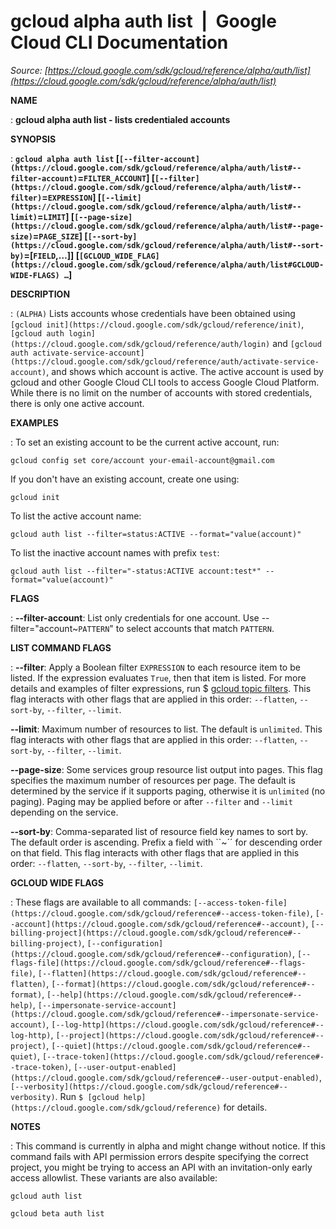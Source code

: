 # gcloud alpha auth list  |  Google Cloud CLI Documentation

*Source: [https://cloud.google.com/sdk/gcloud/reference/alpha/auth/list](https://cloud.google.com/sdk/gcloud/reference/alpha/auth/list)*

**NAME**

: **gcloud alpha auth list - lists credentialed accounts**

**SYNOPSIS**

: **`gcloud alpha auth list` [`[--filter-account](https://cloud.google.com/sdk/gcloud/reference/alpha/auth/list#--filter-account)`=`FILTER_ACCOUNT`] [`[--filter](https://cloud.google.com/sdk/gcloud/reference/alpha/auth/list#--filter)`=`EXPRESSION`] [`[--limit](https://cloud.google.com/sdk/gcloud/reference/alpha/auth/list#--limit)`=`LIMIT`] [`[--page-size](https://cloud.google.com/sdk/gcloud/reference/alpha/auth/list#--page-size)`=`PAGE_SIZE`] [`[--sort-by](https://cloud.google.com/sdk/gcloud/reference/alpha/auth/list#--sort-by)`=[`FIELD`,…]] [`[GCLOUD_WIDE_FLAG](https://cloud.google.com/sdk/gcloud/reference/alpha/auth/list#GCLOUD-WIDE-FLAGS) …`]**

**DESCRIPTION**

: `(ALPHA)` Lists accounts whose credentials have been obtained using
`[gcloud init](https://cloud.google.com/sdk/gcloud/reference/init)`, `[gcloud auth login](https://cloud.google.com/sdk/gcloud/reference/auth/login)` and
`[gcloud auth
activate-service-account](https://cloud.google.com/sdk/gcloud/reference/auth/activate-service-account)`, and shows which account is active. The
active account is used by gcloud and other Google Cloud CLI tools to access
Google Cloud Platform. While there is no limit on the number of accounts with
stored credentials, there is only one active account.

**EXAMPLES**

: To set an existing account to be the current active account, run:

```
gcloud config set core/account your-email-account@gmail.com
```

If you don't have an existing account, create one using:

```
gcloud init
```

To list the active account name:

```
gcloud auth list --filter=status:ACTIVE --format="value(account)"
```

To list the inactive account names with prefix `test`:

```
gcloud auth list --filter="-status:ACTIVE account:test*" --format="value(account)"
```

**FLAGS**

: **--filter-account**:
List only credentials for one account. Use
--filter="account~`PATTERN`" to select accounts that match
`PATTERN`.

**LIST COMMAND FLAGS**

: **--filter**:
Apply a Boolean filter `EXPRESSION` to each resource item
to be listed. If the expression evaluates `True`, then that item is
listed. For more details and examples of filter expressions, run $ [gcloud topic filters](https://cloud.google.com/sdk/gcloud/reference/topic/filters). This flag
interacts with other flags that are applied in this order:
`--flatten`, `--sort-by`, `--filter`,
`--limit`.

**--limit**:
Maximum number of resources to list. The default is `unlimited`. This
flag interacts with other flags that are applied in this order:
`--flatten`, `--sort-by`, `--filter`,
`--limit`.

**--page-size**:
Some services group resource list output into pages. This flag specifies the
maximum number of resources per page. The default is determined by the service
if it supports paging, otherwise it is `unlimited` (no paging).
Paging may be applied before or after `--filter` and
`--limit` depending on the service.

**--sort-by**:
Comma-separated list of resource field key names to sort by. The default order
is ascending. Prefix a field with ``~´´ for descending order on that
field. This flag interacts with other flags that are applied in this order:
`--flatten`, `--sort-by`, `--filter`,
`--limit`.

**GCLOUD WIDE FLAGS**

: These flags are available to all commands: `[--access-token-file](https://cloud.google.com/sdk/gcloud/reference#--access-token-file)`,
`[--account](https://cloud.google.com/sdk/gcloud/reference#--account)`, `[--billing-project](https://cloud.google.com/sdk/gcloud/reference#--billing-project)`,
`[--configuration](https://cloud.google.com/sdk/gcloud/reference#--configuration)`,
`[--flags-file](https://cloud.google.com/sdk/gcloud/reference#--flags-file)`,
`[--flatten](https://cloud.google.com/sdk/gcloud/reference#--flatten)`, `[--format](https://cloud.google.com/sdk/gcloud/reference#--format)`, `[--help](https://cloud.google.com/sdk/gcloud/reference#--help)`, `[--impersonate-service-account](https://cloud.google.com/sdk/gcloud/reference#--impersonate-service-account)`,
`[--log-http](https://cloud.google.com/sdk/gcloud/reference#--log-http)`,
`[--project](https://cloud.google.com/sdk/gcloud/reference#--project)`, `[--quiet](https://cloud.google.com/sdk/gcloud/reference#--quiet)`, `[--trace-token](https://cloud.google.com/sdk/gcloud/reference#--trace-token)`, `[--user-output-enabled](https://cloud.google.com/sdk/gcloud/reference#--user-output-enabled)`,
`[--verbosity](https://cloud.google.com/sdk/gcloud/reference#--verbosity)`.
Run `$ [gcloud help](https://cloud.google.com/sdk/gcloud/reference)` for details.

**NOTES**

: This command is currently in alpha and might change without notice. If this
command fails with API permission errors despite specifying the correct project,
you might be trying to access an API with an invitation-only early access
allowlist. These variants are also available:

```
gcloud auth list
```

```
gcloud beta auth list
```